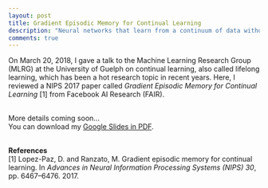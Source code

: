 ```yaml
---
layout: post
title: Gradient Episodic Memory for Continual Learning
description: "Neural networks that learn from a continuum of data without catastrophic forgetting."
comments: true
---
```


On March 20, 2018, I gave a talk to the Machine Learning Research Group (MLRG)
at the University of Guelph on continual learning, also called lifelong
learning, which has been a hot research topic in recent years. Here, I reviewed
a NIPS 2017 paper called <i>Gradient Episodic Memory for Continual Learning</i> [1] 
from Facebook AI Research (FAIR). 

<br />
More details coming soon...

<br />
You can download my <a href="https://drive.google.com/file/d/12wPIWhdxkRkkzveYUIJGJHYJnC_sXgvs/view?usp=sharing" target="_blank">Google Slides in PDF</a>.

<br /><b>References</b><br/>
[1] Lopez-Paz, D. and Ranzato, M. Gradient episodic memory for continual learning. In <i>Advances in Neural Information Processing Systems (NIPS) 30</i>, pp. 6467–6476. 2017.